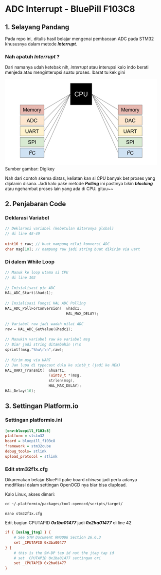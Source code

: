 # ADC Interrupt - BluePill F103C8

## 1. Selayang Pandang
Pada repo ini, ditulis hasil belajar mengenai pembacaan ADC pada STM32 khususnya dalam metode _**Interrupt**_.<br>
### Nah apatuh _**Interrupt**_ ?
Dari namanya udah ketebak nih, _interrupt_ atau interupsi kalo indo berati menjeda atau menginterupsi suatu proses. Ibarat tu kek gini

<img src="./asset/EntireSystem.jpeg" width="500"><br>
Sumber gambar: Digikey

Nah dari contoh skema diatas, keliatan kan si CPU banyak bet proses yang dijalanin disana. Jadi kalo pake metode _**Polling**_ ini pastinya bikin _**blocking**_ atau ngehambat proses lain yang ada di CPU. gituu~~

## 2. Penjabaran Code
### Deklarasi Variabel
```C
// Deklarasi variabel (kebetulan ditaronya global)
// di line 48-49

uint16_t raw; // buat nampung nilai konversi ADC
char msg[10]; // nampung raw jadi string buat dikirim via uart
```
### Di dalem While Loop
```C
// Masuk ke loop utama si CPU
// di line 102

// Inisialisasi pin ADC
HAL_ADC_Start(&hadc1);

// Insialisasi Fungsi HAL ADC Polling
HAL_ADC_PollForConversion(  &hadc1,
                            HAL_MAX_DELAY);

// Variabel raw jadi wadah nilai ADC
raw = HAL_ADC_GetValue(&hadc1);

// Masukin variabel raw ke variabel msg
// Biar jadi string ditambahin \r\n
sprintf(msg,"%hu\r\n",raw);

// Kirim msg via UART
// Jan lupa di typecast dulu ke uint8_t (jadi ke HEX)
HAL_UART_Transmit(  &huart1,
                    (uint8_t *)msg,
                    strlen(msg),
                    HAL_MAX_DELAY);
HAL_Delay(10);
```

## 3. Settingan Platform.io
### Settingan platformio.ini
```ini
[env:bluepill_f103c8]
platform = ststm32
board = bluepill_f103c8
framework = stm32cube
debug_tools= stlink
upload_protocol = stlink
```
### Edit stm32f1x.cfg
Dikarenakan belajar BluePill pake board _chinese_ jadi perlu adanya modifikasi dalam settingan OpenOCD nya biar bisa diupload. <br>

Kalo Linux, akses dimari:
```shell
cd ~/.platformio/packages/tool-openocd/scripts/target/

nano stm32f1x.cfg
```
Edit bagian CPUTAPID _**0x1ba01477**_ jadi _**0x2ba01477**_ di line 42 
```cfg
if { [using_jtag] } {
    # See STM Document RM0008 Section 26.6.3
    set _CPUTAPID 0x3ba00477
} {
    # this is the SW-DP tap id not the jtag tap id
    # set _CPUTAPID 0x1ba01477 settingan ori
    set _CPUTAPID 0x2ba01477
}
```